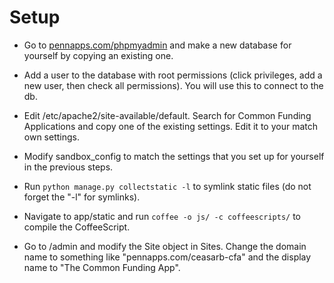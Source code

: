 

Setup
=====

* Go to [pennapps.com/phpmyadmin](http://pennapps.com/phpmyadmin) and make a new database for yourself by copying an existing one.

* Add a user to the database with root permissions (click privileges, add a new user, then check all permissions). You will use this to connect to the db.

* Edit /etc/apache2/site-available/default. Search for Common Funding Applications and copy one of the existing settings. Edit it to your match own settings.

* Modify sandbox_config to match the settings that you set up for yourself in the previous steps.

* Run `python manage.py collectstatic -l` to symlink static files (do not forget the "-l" for symlinks).

* Navigate to app/static and run `coffee -o js/ -c coffeescripts/` to compile the CoffeeScript.

* Go to /admin and modify the Site object in Sites. Change the domain name to something like "pennapps.com/ceasarb-cfa" and the display name to "The Common Funding App".
